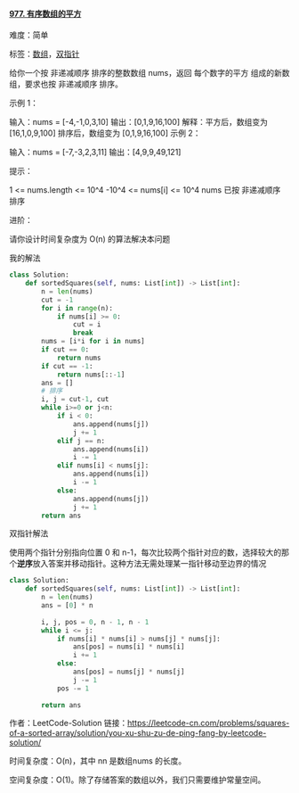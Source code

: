 #### [977. 有序数组的平方](https://leetcode-cn.com/problems/squares-of-a-sorted-array/)

难度：简单

标签：[数组](../原理/数组.md)，[双指针](../原理/双指针.md)

给你一个按 非递减顺序 排序的整数数组 nums，返回 每个数字的平方 组成的新数组，要求也按 非递减顺序 排序。

 

示例 1：

输入：nums = [-4,-1,0,3,10]
输出：[0,1,9,16,100]
解释：平方后，数组变为 [16,1,0,9,100]
排序后，数组变为 [0,1,9,16,100]
示例 2：

输入：nums = [-7,-3,2,3,11]
输出：[4,9,9,49,121]


提示：

1 <= nums.length <= 10^4
-10^4 <= nums[i] <= 10^4
nums 已按 非递减顺序 排序


进阶：

请你设计时间复杂度为 O(n) 的算法解决本问题

我的解法

```python
class Solution:
    def sortedSquares(self, nums: List[int]) -> List[int]:
        n = len(nums)
        cut = -1
        for i in range(n):
            if nums[i] >= 0:
                cut = i
                break
        nums = [i*i for i in nums]
        if cut == 0:
            return nums
        if cut == -1:
            return nums[::-1]
        ans = []
        # 排序
        i, j = cut-1, cut
        while i>=0 or j<n:
            if i < 0:
                ans.append(nums[j])
                j += 1
            elif j == n:
                ans.append(nums[i])
                i -= 1
            elif nums[i] < nums[j]:
                ans.append(nums[i])
                i -= 1
            else:
                ans.append(nums[j])
                j += 1 
        return ans
```

双指针解法

使用两个指针分别指向位置 0 和 n-1，每次比较两个指针对应的数，选择较大的那个**逆序**放入答案并移动指针。这种方法无需处理某一指针移动至边界的情况

```python
class Solution:
    def sortedSquares(self, nums: List[int]) -> List[int]:
        n = len(nums)
        ans = [0] * n
        
        i, j, pos = 0, n - 1, n - 1
        while i <= j:
            if nums[i] * nums[i] > nums[j] * nums[j]:
                ans[pos] = nums[i] * nums[i]
                i += 1
            else:
                ans[pos] = nums[j] * nums[j]
                j -= 1
            pos -= 1
        
        return ans
```

作者：LeetCode-Solution
链接：https://leetcode-cn.com/problems/squares-of-a-sorted-array/solution/you-xu-shu-zu-de-ping-fang-by-leetcode-solution/

时间复杂度：O(n)，其中 nn 是数组nums 的长度。

空间复杂度：O(1)。除了存储答案的数组以外，我们只需要维护常量空间。

